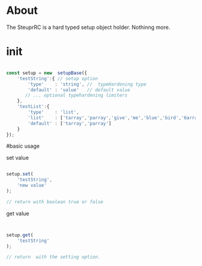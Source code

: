 # About 

The SteuprRC is a hard typed setup object holder. Nothinng more.

# init 

```javascript 

const setup = new  setupBase({
    'testString':{ // setup option
        'type'    : 'string', //  typeHardening type 
        'default' : 'value'   // default value
       // ... optional typehardening limiters
    },
    'testList':{
        'type'    : 'list',
        'list'    : ['tarray','parray','give','me','blue','bird','6array','7array'],
        'default' : ['tarray','parray']
    }
});


```

#basic usage 


set value 

```javascript 

setup.set(
    'testString',
    'new value'
);

// return with boolean true or false

```
get value

```javascript


setup.get(
    'testString'
);

// return  with the setting option.

```
